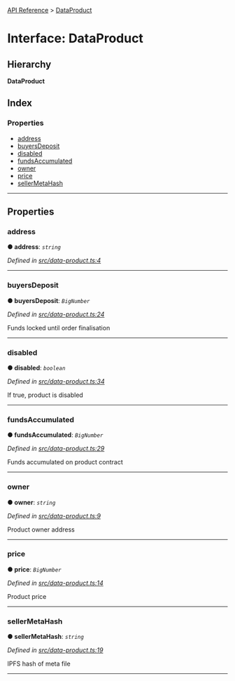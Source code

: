 [API Reference](../README.md) > [DataProduct](../interfaces/dataproduct.md)

# Interface: DataProduct

## Hierarchy

**DataProduct**

## Index

### Properties

* [address](dataproduct.md#address)
* [buyersDeposit](dataproduct.md#buyersdeposit)
* [disabled](dataproduct.md#disabled)
* [fundsAccumulated](dataproduct.md#fundsaccumulated)
* [owner](dataproduct.md#owner)
* [price](dataproduct.md#price)
* [sellerMetaHash](dataproduct.md#sellermetahash)

---

## Properties

<a id="address"></a>

###  address

**● address**: *`string`*

*Defined in [src/data-product.ts:4](https://github.com/repux/repux-web3-api/blob/5ff278a/src/data-product.ts#L4)*

___
<a id="buyersdeposit"></a>

###  buyersDeposit

**● buyersDeposit**: *`BigNumber`*

*Defined in [src/data-product.ts:24](https://github.com/repux/repux-web3-api/blob/5ff278a/src/data-product.ts#L24)*

Funds locked until order finalisation

___
<a id="disabled"></a>

###  disabled

**● disabled**: *`boolean`*

*Defined in [src/data-product.ts:34](https://github.com/repux/repux-web3-api/blob/5ff278a/src/data-product.ts#L34)*

If true, product is disabled

___
<a id="fundsaccumulated"></a>

###  fundsAccumulated

**● fundsAccumulated**: *`BigNumber`*

*Defined in [src/data-product.ts:29](https://github.com/repux/repux-web3-api/blob/5ff278a/src/data-product.ts#L29)*

Funds accumulated on product contract

___
<a id="owner"></a>

###  owner

**● owner**: *`string`*

*Defined in [src/data-product.ts:9](https://github.com/repux/repux-web3-api/blob/5ff278a/src/data-product.ts#L9)*

Product owner address

___
<a id="price"></a>

###  price

**● price**: *`BigNumber`*

*Defined in [src/data-product.ts:14](https://github.com/repux/repux-web3-api/blob/5ff278a/src/data-product.ts#L14)*

Product price

___
<a id="sellermetahash"></a>

###  sellerMetaHash

**● sellerMetaHash**: *`string`*

*Defined in [src/data-product.ts:19](https://github.com/repux/repux-web3-api/blob/5ff278a/src/data-product.ts#L19)*

IPFS hash of meta file

___

